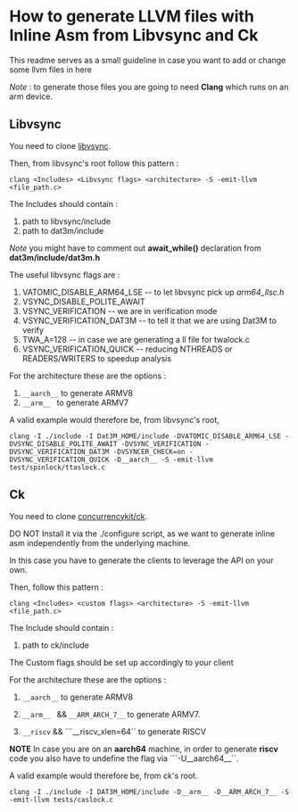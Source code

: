 # How to generate LLVM files with Inline Asm from Libvsync and Ck
This readme serves as a small guideline in case you want to add or change some llvm files in here

*Note* : to generate those files you are going to need **Clang** which runs on an arm device.

## Libvsync
You need to clone [libvsync](https://github.com/open-s4c/libvsync).

Then, from libvsync's root follow this pattern :
```
clang <Includes> <Libvsync flags> <architecture> -S -emit-llvm <file_path.c>
```
The Includes should contain : 
1. path to libvsync/include
2. path to dat3m/include 

*Note* you might have to comment out **await_while()** declaration from **dat3m/include/dat3m.h**

The useful libvsync flags are :
1. VATOMIC_DISABLE_ARM64_LSE -- to let libvsync pick up *arm64_llsc.h*
3. VSYNC_DISABLE_POLITE_AWAIT 
2. VSYNC_VERIFICATION -- we are in verification mode
4. VSYNC_VERIFICATION_DAT3M -- to tell it that we are using Dat3M to verify
5. TWA_A=128 -- in case we are generating a ll file for twalock.c
6. VSYNC_VERIFICATION_QUICK -- reducing NTHREADS or READERS/WRITERS to speedup analysis

For the architecture these are the options : 
1. ```__aarch__``` to generate ARMV8
2. ```__arm__ ``` to generate ARMV7

A valid example would therefore be, from libvsync's root,
```
clang -I ./include -I Dat3M_HOME/include -DVATOMIC_DISABLE_ARM64_LSE -DVSYNC_DISABLE_POLITE_AWAIT -DVSYNC_VERIFICATION -DVSYNC_VERIFICATION_DAT3M -DVSYNCER_CHECK=on -DVSYNC_VERIFICATION_QUICK -D__aarch__ -S -emit-llvm test/spinlock/ttaslock.c
```
## Ck 
You need to clone [concurrencykit/ck](https://github.com/concurrencykit/ck).

DO NOT Install it via the ./configure script, as we want to generate inline asm independently from the underlying machine.

In this case you have to generate the clients to leverage the API on your own.

Then, follow this pattern :
```
clang <Includes> <custom flags> <architecture> -S -emit-llvm <file_path.c>
```
The Include should contain :
1. path to ck/include

The Custom flags should be set up accordingly to your client

For the architecture these are the options : 
1. ```__aarch__``` to generate ARMV8
2. ```__arm__ ``` &&  ```__ARM_ARCH_7__``` to generate ARMV7.

3. ```__riscv``` && ```__riscv_xlen=64`` to generate RISCV 

**NOTE** In case you are on an **aarch64** machine, in order to generate **riscv** code you also have to undefine the flag via ```-U__aarch64__``.

A valid example would therefore be, from ck's root.
```
clang -I ./include -I DAT3M_HOME/include -D__arm__ -D__ARM_ARCH_7__ -S -emit-llvm tests/caslock.c
```